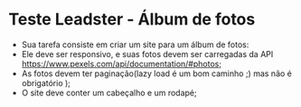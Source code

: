 # Teste Leadster - Álbum de fotos

- Sua tarefa consiste em criar um site para um álbum de fotos​: 
- Ele deve ser responsivo, e suas fotos devem ser carregadas da API https://www.pexels.com/api/documentation/#photos;
- As fotos devem ter paginação(lazy load é um bom caminho ;) mas não é obrigatório );
- O site deve conter um cabeçalho e um rodapé;
